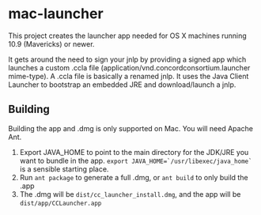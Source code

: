 mac-launcher
============

This project creates the launcher app needed for OS X machines running 10.9 (Mavericks) or newer.

It gets around the need to sign your jnlp by providing a signed app which launches a custom .ccla file (application/vnd.concordconsortium.launcher mime-type). A .ccla file is basically a renamed jnlp. It uses the Java Client Launcher to bootstrap an embedded JRE and download/launch a jnlp.

## Building

Building the app and .dmg is only supported on Mac. You will need Apache Ant.

1. Export JAVA_HOME to point to the main directory for the JDK/JRE you want to bundle in the app. ``export JAVA_HOME=`/usr/libexec/java_home` `` is a sensible starting place.
1. Run `ant package` to generate a full .dmg, or `ant build` to only build the .app
1. The .dmg will be `dist/cc_launcher_install.dmg`, and the app will be `dist/app/CCLauncher.app`

